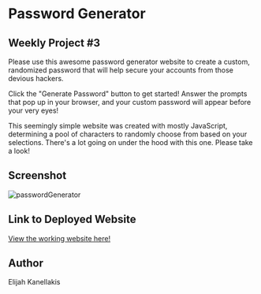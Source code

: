 # Password Generator
## Weekly Project #3

Please use this awesome password generator website to create a custom, randomized password that will help secure your accounts from those devious hackers.

Click the "Generate Password" button to get started! Answer the prompts that pop up in your browser, and your custom password will appear before your very eyes! 

This seemingly simple website was created with mostly JavaScript, determining a pool of characters to randomly choose from based on your selections. There's a lot going on under the hood with this one. Please take a look!

## Screenshot

![passwordGenerator](https://user-images.githubusercontent.com/89761926/136730909-34a2a459-1390-4bca-b955-6f9fa60fba73.png)

## Link to Deployed Website

[View the working website here!](https://kanellakise.github.io/password-generator/)

## Author

Elijah Kanellakis
